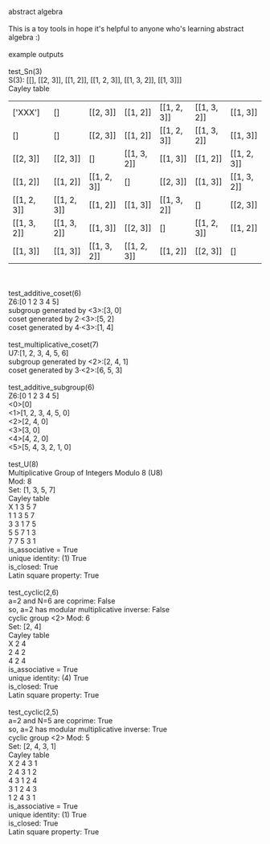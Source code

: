 abstract algebra<br /><br />This is a toy tools in hope it's helpful to anyone who's learning abstract algebra :)<br /><br />example outputs<br /><br />test_Sn(3)<br />S(3): [[], [[2, 3]], [[1, 2]], [[1, 2, 3]], [[1, 3, 2]], [[1, 3]]]<br />Cayley table<br /><table><tr><td>['XXX']</td><td>[]</td><td>[[2, 3]]</td><td>[[1, 2]]</td><td>[[1, 2, 3]]</td><td>[[1, 3, 2]]</td><td>[[1, 3]]</td></tr><tr><td>[]</td><td>[]</td><td>[[2, 3]]</td><td>[[1, 2]]</td><td>[[1, 2, 3]]</td><td>[[1, 3, 2]]</td><td>[[1, 3]]</td></tr><tr><td>[[2, 3]]</td><td>[[2, 3]]</td><td>[]</td><td>[[1, 3, 2]]</td><td>[[1, 3]]</td><td>[[1, 2]]</td><td>[[1, 2, 3]]</td></tr><tr><td>[[1, 2]]</td><td>[[1, 2]]</td><td>[[1, 2, 3]]</td><td>[]</td><td>[[2, 3]]</td><td>[[1, 3]]</td><td>[[1, 3, 2]]</td></tr><tr><td>[[1, 2, 3]]</td><td>[[1, 2, 3]]</td><td>[[1, 2]]</td><td>[[1, 3]]</td><td>[[1, 3, 2]]</td><td>[]</td><td>[[2, 3]]</td></tr><tr><td>[[1, 3, 2]]</td><td>[[1, 3, 2]]</td><td>[[1, 3]]</td><td>[[2, 3]]</td><td>[]</td><td>[[1, 2, 3]]</td><td>[[1, 2]]</td></tr><tr><td>[[1, 3]]</td><td>[[1, 3]]</td><td>[[1, 3, 2]]</td><td>[[1, 2, 3]]</td><td>[[1, 2]]</td><td>[[2, 3]]</td><td>[]</td></tr></table><br /><br />test_additive_coset(6)<br />Z6:[0 1 2 3 4 5]<br />subgroup generated by <3>:[3, 0]<br />coset generated by 2·<3>:[5, 2]<br />coset generated by 4·<3>:[1, 4]<br /><br />test_multiplicative_coset(7)<br />U7:[1, 2, 3, 4, 5, 6]<br />subgroup generated by <2>:[2, 4, 1]<br />coset generated by 3·<2>:[6, 5, 3]<br /><br />test_additive_subgroup(6)<br />Z6:[0 1 2 3 4 5]<br /><0>[0]<br /><1>[1, 2, 3, 4, 5, 0]<br /><2>[2, 4, 0]<br /><3>[3, 0]<br /><4>[4, 2, 0]<br /><5>[5, 4, 3, 2, 1, 0]<br /><br />test_U(8)<br />Multiplicative Group of Integers Modulo 8 (U8)<br />Mod: 8<br />Set: [1, 3, 5, 7]<br />Cayley table<br />X 1 3 5 7 <br />1 1 3 5 7 <br />3 3 1 7 5 <br />5 5 7 1 3 <br />7 7 5 3 1 <br />is_associative = True<br />unique identity: (1) True<br />is_closed: True<br />Latin square property: True<br /><br />test_cyclic(2,6)<br />a=2 and N=6 are coprime: False<br />so, a=2 has modular multiplicative inverse: False<br />cyclic group <2> Mod: 6<br />Set: [2, 4]<br />Cayley table<br />X 2 4 <br />2 4 2 <br />4 2 4 <br />is_associative = True<br />unique identity: (4) True<br />is_closed: True<br />Latin square property: True<br /><br />test_cyclic(2,5)<br />a=2 and N=5 are coprime: True<br />so, a=2 has modular multiplicative inverse: True<br />cyclic group <2> Mod: 5<br />Set: [2, 4, 3, 1]<br />Cayley table<br />X 2 4 3 1 <br />2 4 3 1 2 <br />4 3 1 2 4 <br />3 1 2 4 3 <br />1 2 4 3 1 <br />is_associative = True<br />unique identity: (1) True<br />is_closed: True<br />Latin square property: True<br />
